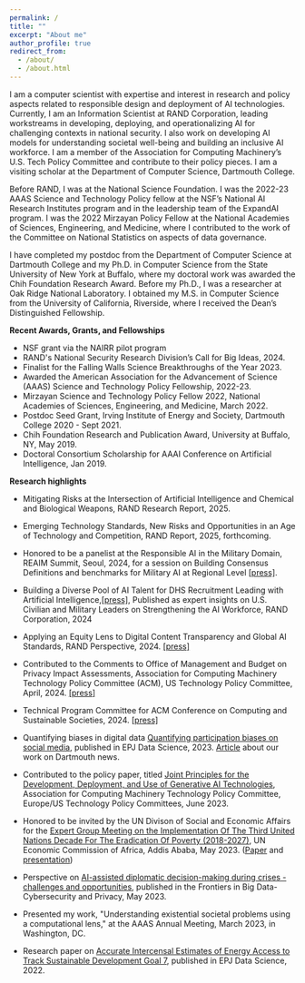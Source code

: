 ```yaml
---
permalink: /
title: ""
excerpt: "About me"
author_profile: true
redirect_from: 
  - /about/
  - /about.html
---
```

I am a computer scientist with expertise and interest in research and policy aspects related to responsible design and deployment of AI technologies. Currently, I am an Information Scientist at RAND Corporation, leading workstreams in developing, deploying, and operationalizing AI for challenging contexts in national security. I also work on developing AI models for understanding societal well-being and building an inclusive AI workforce. I am a member of the Association for Computing Machinery’s U.S. Tech Policy Committee and contribute to their policy pieces. I am a visiting scholar at the Department of Computer Science, Dartmouth College.

Before RAND, I was at the National Science Foundation. I was the 2022-23 AAAS Science and Technology Policy fellow at the NSF’s National AI Research Institutes program and in the leadership team of the ExpandAI program. I was the 2022 Mirzayan Policy Fellow at the National Academies of Sciences, Engineering, and Medicine, where I contributed to the work of the Committee on National Statistics on aspects of data governance.

I have completed my postdoc from the Department of Computer Science at Dartmouth College and my Ph.D. in Computer Science from the State University of New York at Buffalo, where my doctoral work was awarded the Chih Foundation Research Award. Before my Ph.D., I was a researcher at Oak Ridge National Laboratory. I obtained my M.S. in Computer Science from the University of California, Riverside, where I received the Dean’s Distinguished Fellowship. 

<b>Recent Awards, Grants, and Fellowships</b>
* NSF grant via the NAIRR pilot program
* RAND's National Security Research Division’s Call for Big Ideas, 2024.
* Finalist for the Falling Walls Science Breakthroughs of the Year 2023.
* Awarded the American Association for the Advancement of Science (AAAS) Science and Technology Policy Fellowship, 2022-23.
* Mirzayan Science and Technology Policy Fellow 2022, National Academies of Sciences, Engineering, and Medicine, March 2022.
* Postdoc Seed Grant, Irving Institute of Energy and Society, Dartmouth College 2020 - Sept 2021.
* Chih Foundation Research and Publication Award, University at Buffalo, NY, May 2019.
* Doctoral Consortium Scholarship for AAAI Conference on Artificial Intelligence, Jan 2019.
  
<b> Research highlights</b> 
* Mitigating Risks at the Intersection of Artificial Intelligence and Chemical and Biological Weapons, RAND Research Report, 2025.
* Emerging Technology Standards, New Risks and Opportunities in an Age of Technology and Competition, RAND Report, 2025, forthcoming.
* Honored to be a panelist at the Responsible AI in the Military Domain, REAIM Summit, Seoul, 2024, for a session on Building Consensus Definitions and benchmarks for Military AI at Regional Level <a href="https://reaim2024.kr/home/reaimeng/board/bbsReaimDetail.do">[press]</a>.
* Building a Diverse Pool of AI Talent for DHS Recruitment Leading with Artificial Intelligence,<a href="https://www.rand.org/pubs/perspectives/PEA3414-1.html#document-details">[press]</a>, Published as expert insights on U.S. Civilian and Military Leaders on Strengthening the AI Workforce, RAND Corporation, 2024
* Applying an Equity Lens to Digital Content Transparency and Global AI Standards, RAND Perspective, 2024. <a href="https://www.rand.org/pubs/perspectives/PEA3379-1.html">[press]</a>
* Contributed to the Comments to Office of Management and Budget on Privacy Impact Assessments, Association
for Computing Machinery Technology Policy Committee (ACM), US Technology Policy Committee, April, 2024. <a href="https://www.acm.org/binaries/content/assets/public-policy/finalacm_ustpc_omb_pia_comments.pdf">[press]</a>
* Technical Program Committee for ACM Conference on Computing and Sustainable Societies, 2024. <a href="https://compass.acm.org/technical-program-committee/">[press]</a>
* Quantifying biases in digital data <a href="https://epjdatascience.springeropen.com/articles/10.1140/epjds/s13688-023-00405-6">Quantifying participation biases on social media</a>, published in EPJ Data Science, 2023. <a href="https://home.dartmouth.edu/news/2023/09/defining-participation-bias-social-media">Article</a> about our work on Dartmouth news.

* Contributed to the policy paper, titled <a href="https://www.acm.org/binaries/content/assets/public-policy/ustpc-approved-generative-ai-principles">Joint Principles for the Development, Deployment, and Use of Generative AI Technologies</a>, Association for Computing Machinery Technology Policy Committee, Europe/US Technology Policy Committees, June 2023.

* Honored to be invited by the UN Divison of Social and Economic Affairs for the <a href="https://social.desa.un.org/events/egm-third-un-decade-eradication-poverty">Expert Group Meeting on the Implementation Of The Third United Nations Decade For The Eradication Of Poverty (2018-2027)</a>, UN Economic Commission of Africa, Addis Ababa, May 2023. (<a href="https://social.desa.un.org/sites/default/files/inline-files/POKHRIYAL_Paper.rev_.pdf">Paper</a> and <a href="https://social.desa.un.org/sites/default/files/inline-files/Neeti%20Pokhriyal_PPT.rev_.pdf">presentation</a>)

* Perspective on <a href="https://www.frontiersin.org/articles/10.3389/fdata.2023.1183313/full">AI-assisted diplomatic decision-making during crises - challenges and opportunities</a>, published in the Frontiers in Big Data-Cybersecurity and Privacy, May 2023.

* Presented my work, "Understanding existential societal problems using a computational lens," at the AAAS Annual Meeting, March 2023, in Washington, DC.

* Research paper on <a href="https://epjdatascience.springeropen.com/articles/10.1140/epjds/s13688-022-00371-5">Accurate Intercensal Estimates of Energy Access to Track Sustainable Development Goal 7</a>, published in EPJ Data Science, 2022. 

